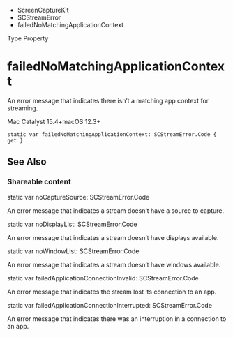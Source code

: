 

- ScreenCaptureKit
- SCStreamError
-  failedNoMatchingApplicationContext 

Type Property

# failedNoMatchingApplicationContext

An error message that indicates there isn’t a matching app context for streaming.

Mac Catalyst 15.4+macOS 12.3+

``` source
static var failedNoMatchingApplicationContext: SCStreamError.Code { get }
```

## See Also

### Shareable content

static var noCaptureSource: SCStreamError.Code

An error message that indicates a stream doesn’t have a source to capture.

static var noDisplayList: SCStreamError.Code

An error message that indicates a stream doesn’t have displays available.

static var noWindowList: SCStreamError.Code

An error message that indicates a stream doesn’t have windows available.

static var failedApplicationConnectionInvalid: SCStreamError.Code

An error message that indicates the stream lost its connection to an app.

static var failedApplicationConnectionInterrupted: SCStreamError.Code

An error message that indicates there was an interruption in a connection to an app.

